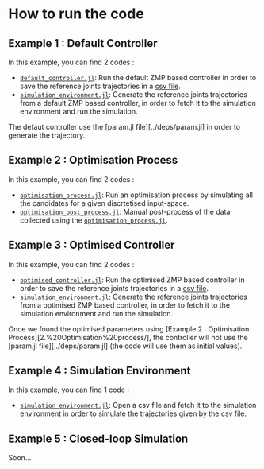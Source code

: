 # How to run the code 

## Example 1 : Default Controller 
In this example, you can find 2 codes : 

*  [`default_controller.jl`](1.%20Default%20Controller/default_controller.jl): Run the default ZMP based controller in order to save the reference joints trajectories in a [csv file](1.%20Default%20Controller/results/walkingPattern_ref.csv).
*  [`simulation_environment.jl`](1.%20Default%20Controller/simulation_controller.jl): Generate the reference joints trajectories from a default ZMP based controller, in order to fetch it to the simulation environment and run the simulation. 

The defaut controller use the [param.jl file][../deps/param.jl] in order to generate the trajectory. 

## Example 2 : Optimisation Process 
In this example, you can find 2 codes : 

*  [`optimisation_process.jl`](2.%20Optimisation%20process/optimisation_process.jl): Run an optimisation process by simulating all the candidates for a given discrtetised input-space. 
*  [`optimisation_post_process.jl`](2.%20Optimisation%20process/optimisation_post_process.jl): Manual post-process of the data collected using the [`optimisation_process.jl`](2.%20Optimisation%20process/optimisation_process.jl). 

## Example 3 : Optimised Controller 
In this example, you can find 2 codes : 

*  [`optimised_controller.jl`](3.%20Optimised%20Controller/optimised_controller.jl): Run the optimised ZMP based controller in order to save the reference joints trajectories in a [csv file](3.%20Optimised%20Controller/results/walkingPattern_ref.csv).
*  [`simulation_environment.jl`](3.%20Optimised%20Controller/simulation_controller.jl): Generate the reference joints trajectories from a optimised ZMP based controller, in order to fetch it to the simulation environment and run the simulation. 

Once we found the optimised parameters using [Example 2 : Optimisation Process][2.%20Optimisation%20process/], the controller will not use the [param.jl file][../deps/param.jl] (the code will use them as initial values). 

## Example 4 : Simulation Environment 
In this example, you can find 1 code : 

*  [`simulation_environment.jl`](4.%20Simulation%20Environment/simulation_environment.jl): Open a csv file and fetch it to the simulation environment in order to simulate the trajectories given by the csv file. 

## Example 5 : Closed-loop Simulation 
Soon... 